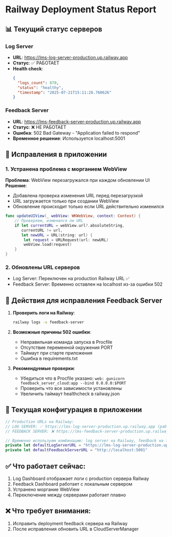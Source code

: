 # Railway Deployment Status Report

## 📊 Текущий статус серверов

### Log Server
- **URL**: https://lms-log-server-production.up.railway.app
- **Статус**: ✅ РАБОТАЕТ
- **Health check**: 
  ```json
  {
    "logs_count": 870,
    "status": "healthy",
    "timestamp": "2025-07-21T15:11:26.760626"
  }
  ```

### Feedback Server
- **URL**: https://lms-feedback-server-production.up.railway.app
- **Статус**: ❌ НЕ РАБОТАЕТ
- **Ошибка**: 502 Bad Gateway - "Application failed to respond"
- **Временное решение**: Используется localhost:5001

## 🔧 Исправления в приложении

### 1. Устранена проблема с морганием WebView
**Проблема**: WebView перезагружался при каждом обновлении UI
**Решение**: 
- Добавлена проверка изменения URL перед перезагрузкой
- URL загружается только при создании WebView
- Обновление происходит только если URL действительно изменился

```swift
func updateUIView(_ webView: WKWebView, context: Context) {
    // Проверяем, изменился ли URL
    if let currentURL = webView.url?.absoluteString,
       currentURL != url,
       let newURL = URL(string: url) {
        let request = URLRequest(url: newURL)
        webView.load(request)
    }
}
```

### 2. Обновлены URL серверов
- Log Server: Переключен на production Railway URL ✅
- Feedback Server: Временно оставлен на localhost из-за ошибки 502

## 📝 Действия для исправления Feedback Server

1. **Проверить логи на Railway**:
   ```bash
   railway logs -s feedback-server
   ```

2. **Возможные причины 502 ошибки**:
   - Неправильная команда запуска в Procfile
   - Отсутствие переменной окружения PORT
   - Таймаут при старте приложения
   - Ошибка в requirements.txt

3. **Рекомендуемые проверки**:
   - Убедиться что в Procfile указано: `web: gunicorn feedback_server_cloud:app --bind 0.0.0.0:$PORT`
   - Проверить что все зависимости установлены
   - Увеличить таймаут healthcheck в railway.json

## 🚀 Текущая конфигурация в приложении

```swift
// Production URLs на Railway:
// LOG SERVER: ✅ https://lms-log-server-production.up.railway.app (работает)
// FEEDBACK SERVER: ❌ https://lms-feedback-server-production.up.railway.app (502 error)

// Временно используем комбинацию: log server на Railway, feedback на localhost
private let defaultLogServerURL = "https://lms-log-server-production.up.railway.app"
private let defaultFeedbackServerURL = "http://localhost:5001"
```

## ✅ Что работает сейчас:
1. Log Dashboard отображает логи с production сервера Railway
2. Feedback Dashboard работает с локальным сервером
3. Устранено моргание WebView
4. Переключение между серверами работает плавно

## ❌ Что требует внимания:
1. Исправить deployment feedback сервера на Railway
2. После исправления обновить URL в CloudServerManager 